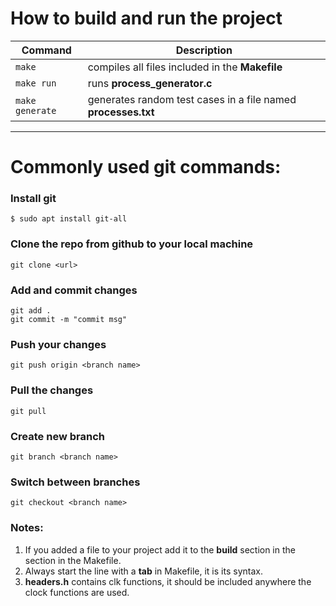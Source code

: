 # How to build and run the project
| Command | Description |
| ------- | ----------- |
| `make` | compiles all files included in the **Makefile** |
| `make run` | runs **process_generator.c** |
| `make generate` | generates random test cases in a file named **processes.txt** |
---
# Commonly used git commands:
### Install git
`$ sudo apt install git-all`
### Clone the repo from github to your local machine
`git clone <url>`
### Add and commit changes
```
git add .
git commit -m "commit msg"
```
### Push your changes
`git push origin <branch name>`
### Pull the changes
`git pull`
### Create new branch
`git branch <branch name>`
### Switch between branches
`git checkout <branch name>`

### Notes:
1. If you added a file to your project add it to the **build** section in the section in the Makefile.
2. Always start the line with a **tab** in Makefile, it is its syntax.
3. **headers.h** contains clk functions, it should be included anywhere the clock functions are used.
